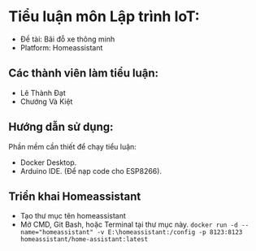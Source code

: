 # Tiểu luận môn Lập trình IoT: 
- Đề tài: Bãi đỗ xe thông minh
- Platform: Homeassistant
## Các thành viên làm tiểu luận:
- Lê Thành Đạt
- Chướng Và Kiệt
## Hướng dẫn sử dụng:
Phần mềm cần thiết để chạy tiểu luận:
- Docker Desktop.
- Arduino IDE. (Để nạp code cho ESP8266).
## Triển khai Homeassistant
- Tạo thư mục tên homeassistant
- Mở CMD, Git Bash, hoặc Terminal tại thư mục này.
`docker run -d --name="homeassistant" -v E:\homeassistant:/config -p 8123:8123 homeassistant/home-assistant:latest`

